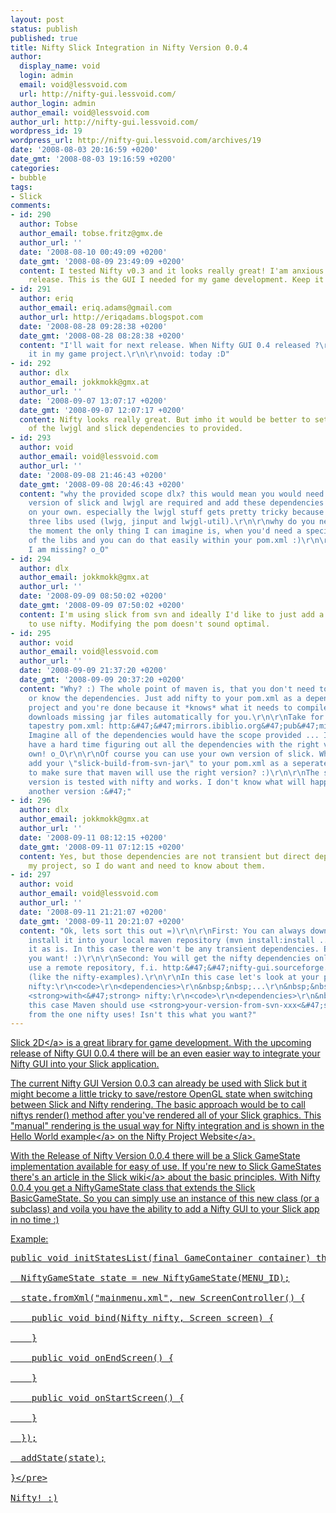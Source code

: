 ```yaml
---
layout: post
status: publish
published: true
title: Nifty Slick Integration in Nifty Version 0.0.4
author:
  display_name: void
  login: admin
  email: void@lessvoid.com
  url: http://nifty-gui.lessvoid.com/
author_login: admin
author_email: void@lessvoid.com
author_url: http://nifty-gui.lessvoid.com/
wordpress_id: 19
wordpress_url: http://nifty-gui.lessvoid.com/archives/19
date: '2008-08-03 20:16:59 +0200'
date_gmt: '2008-08-03 19:16:59 +0200'
categories:
- bubble
tags:
- Slick
comments:
- id: 290
  author: Tobse
  author_email: tobse.fritz@gmx.de
  author_url: ''
  date: '2008-08-10 00:49:09 +0200'
  date_gmt: '2008-08-09 23:49:09 +0200'
  content: I tested Nifty v0.3 and it looks really great! I'am anxious for your next
    release. This is the GUI I needed for my game development. Keep it up!
- id: 291
  author: eriq
  author_email: eriq.adams@gmail.com
  author_url: http://eriqadams.blogspot.com
  date: '2008-08-28 09:28:38 +0200'
  date_gmt: '2008-08-28 08:28:38 +0200'
  content: "I'll wait for next release. When Nifty GUI 0.4 released ?\r\nI will try
    it in my game project.\r\n\r\nvoid: today :D"
- id: 292
  author: dlx
  author_email: jokkmokk@gmx.at
  author_url: ''
  date: '2008-09-07 13:07:17 +0200'
  date_gmt: '2008-09-07 12:07:17 +0200'
  content: Nifty looks really great. But imho it would be better to set the scope
    of the lwjgl and slick dependencies to provided.
- id: 293
  author: void
  author_email: void@lessvoid.com
  author_url: ''
  date: '2008-09-08 21:46:43 +0200'
  date_gmt: '2008-09-08 20:46:43 +0200'
  content: "why the provided scope dlx? this would mean you would need to know which
    version of slick and lwjgl are required and add these dependencies to your pom.xml
    on your own. especially the lwjgl stuff gets pretty tricky because there are actual
    three libs used (lwjg, jinput and lwjgl-util).\r\n\r\nwhy do you need this? at
    the moment the only thing I can imagine is, when you'd need a special version
    of the libs and you can do that easily within your pom.xml :)\r\n\r\nanything
    I am missing? o_O"
- id: 294
  author: dlx
  author_email: jokkmokk@gmx.at
  author_url: ''
  date: '2008-09-09 08:50:02 +0200'
  date_gmt: '2008-09-09 07:50:02 +0200'
  content: I'm using slick from svn and ideally I'd like to just add a jar to my classpath
    to use nifty. Modifying the pom doesn't sound optimal.
- id: 295
  author: void
  author_email: void@lessvoid.com
  author_url: ''
  date: '2008-09-09 21:37:20 +0200'
  date_gmt: '2008-09-09 20:37:20 +0200'
  content: "Why? :) The whole point of maven is, that you don't need to manually manage
    or know the dependencies. Just add nifty to your pom.xml as a dependency in your
    project and you're done because it *knows* what it needs to compile, run and even
    downloads missing jar files automatically for you.\r\n\r\nTake for instance the
    tapestry pom.xml: http:&#47;&#47;mirrors.ibiblio.org&#47;pub&#47;mirrors&#47;maven&#47;tapestry&#47;poms&#47;tapestry-4.0.2.pom.
    Imagine all of the dependencies would have the scope provided ... I would probably
    have a hard time figuring out all the dependencies with the right version on my
    own! o_O\r\n\r\nOf course you can use your own version of slick. Why not just
    add your \"slick-build-from-svn-jar\" to your pom.xml as a seperate dependency
    to make sure that maven will use the right version? :)\r\n\r\nThe slick and lwjgl
    version is tested with nifty and works. I don't know what will happen if you use
    another version :&#47;"
- id: 296
  author: dlx
  author_email: jokkmokk@gmx.at
  author_url: ''
  date: '2008-09-11 08:12:15 +0200'
  date_gmt: '2008-09-11 07:12:15 +0200'
  content: Yes, but those dependencies are not transient but direct dependencies of
    my project, so I do want and need to know about them.
- id: 297
  author: void
  author_email: void@lessvoid.com
  author_url: ''
  date: '2008-09-11 21:21:07 +0200'
  date_gmt: '2008-09-11 20:21:07 +0200'
  content: "Ok, lets sort this out =)\r\n\r\nFirst: You can always download nifty-<version>.jar,
    install it into your local maven repository (mvn install:install ...) and use
    it as is. In this case there won't be any transient dependencies. Exactly what
    you want! :)\r\n\r\nSecond: You will get the nifty dependencies only if you actually
    use a remote repository, f.i. http:&#47;&#47;nifty-gui.sourceforge.net&#47;nifty-maven-repo
    (like the nifty-examples).\r\n\r\nIn this case let's look at your pom.xml <strong>before<&#47;strong>
    nifty:\r\n<code>\r\n<dependencies>\r\n&nbsp;&nbsp;...\r\n&nbsp;&nbsp;<dependency>\r\n&nbsp;&nbsp;&nbsp;&nbsp;<groupId>slick<&#47;groupId>\r\n&nbsp;&nbsp;&nbsp;&nbsp;<artifactId>slick<&#47;artifactId>\r\n&nbsp;&nbsp;&nbsp;&nbsp;<version>your-version-from-svn-xxx<&#47;version>\r\n&nbsp;&nbsp;<&#47;dependency>\r\n<&#47;dependencies>\r\n<&#47;code>\r\n\r\nand
    <strong>with<&#47;strong> nifty:\r\n<code>\r\n<dependencies>\r\n&nbsp;&nbsp;...\r\n&nbsp;&nbsp;<dependency>\r\n&nbsp;&nbsp;&nbsp;&nbsp;<groupId>slick<&#47;groupId>\r\n&nbsp;&nbsp;&nbsp;&nbsp;<artifactId>slick<&#47;artifactId>\r\n&nbsp;&nbsp;&nbsp;&nbsp;<version>your-version-from-svn-xxx<&#47;version>\r\n&nbsp;&nbsp;<&#47;dependency>\r\n&nbsp;&nbsp;<dependency>\r\n&nbsp;&nbsp;&nbsp;&nbsp;<groupId>lessvoid<&#47;groupId>\r\n&nbsp;&nbsp;&nbsp;&nbsp;<artifactId>nifty<&#47;artifactId>\r\n&nbsp;&nbsp;&nbsp;&nbsp;<version>0.0.4<&#47;version>\r\n&nbsp;&nbsp;<&#47;dependency>\r\n<&#47;dependencies>\r\n<&#47;code>\r\nIn
    this case Maven should use <strong>your-version-from-svn-xxx<&#47;strong> independent
    from the one nifty uses! Isn't this what you want?"
---
```

<p><a href="http:&#47;&#47;slick.cokeandcode.com&#47;" title="Slick 2D">Slick 2D<&#47;a> is a great library for game development. With the upcoming release of Nifty GUI 0.0.4 there will be an even easier way to integrate your Nifty GUI into your Slick application.</p>
<p>The current Nifty GUI Version 0.0.3 can already be used with Slick but it might become a little tricky to save&#47;restore OpenGL state when switching between Slick and Nifty rendering. The basic approach would be to call niftys render() method after you've rendered all of your Slick graphics. This "manual" rendering is the usual way for Nifty integration and is shown in the <a href="http:&#47;&#47;nifty-gui.sourceforge.net&#47;nifty&#47;getting-started&#47;hello-world.html" title="Nifty Hello World">Hello World example<&#47;a> on the <a href="http:&#47;&#47;nifty-gui.sourceforge.net&#47;nifty&#47;index.html" title="Nifty Project Website">Nifty Project Website<&#47;a>.</p>
<p>With the Release of Nifty Version 0.0.4 there will be a Slick GameState implementation available for easy of use. If you're new to Slick GameStates there's an <a href="http:&#47;&#47;slick.cokeandcode.com&#47;wiki&#47;doku.php?id=state_based_games" title="Slick GameState wiki">article in the Slick wiki<&#47;a> about the basic principles. With Nifty 0.0.4 you get a NiftyGameState class that extends the Slick BasicGameState. So you can simply use an instance of this new class (or a subclass) and voila you have the ability to add a Nifty GUI to your Slick app in no time :)</p>
<p>Example:</p>
<pre lang="java5">public void initStatesList(final GameContainer container) throws SlickException {<br />
&nbsp; NiftyGameState state = new NiftyGameState(MENU_ID);<br />
&nbsp; state.fromXml("mainmenu.xml", new ScreenController() {<br />
&nbsp;   public void bind(Nifty nifty, Screen screen) {<br />
&nbsp;   }<br />
&nbsp;   public void onEndScreen() {<br />
&nbsp;   }<br />
&nbsp;   public void onStartScreen() {<br />
&nbsp;   }<br />
&nbsp; });<br />
  addState(state);<br />
}<&#47;pre><br />
Nifty! :)</p>
